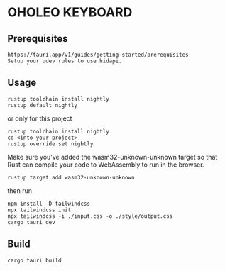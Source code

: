 
# OHOLEO KEYBOARD  


## Prerequisites  
    https://tauri.app/v1/guides/getting-started/prerequisites  
	Setup your udev rules to use hidapi.

## Usage  
```
rustup toolchain install nightly  
rustup default nightly  
```
or only for this project
```
rustup toolchain install nightly  
cd <into your project>  
rustup override set nightly  
```
Make sure you've added the wasm32-unknown-unknown target so that Rust can compile your code to WebAssembly to run in the browser.  
```
rustup target add wasm32-unknown-unknown
```
then run
```
npm install -D tailwindcss
npx tailwindcss init
npx tailwindcss -i ./input.css -o ./style/output.css
cargo tauri dev
```


## Build  
```
cargo tauri build
```
